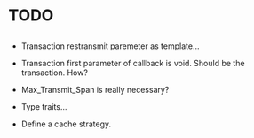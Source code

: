 # TODO

##

* Transaction restransmit paremeter as template...

* Transaction first parameter of callback is void. Should be the transaction. How?

* Max_Transmit_Span is really necessary?

* Type traits...

* Define a cache strategy.